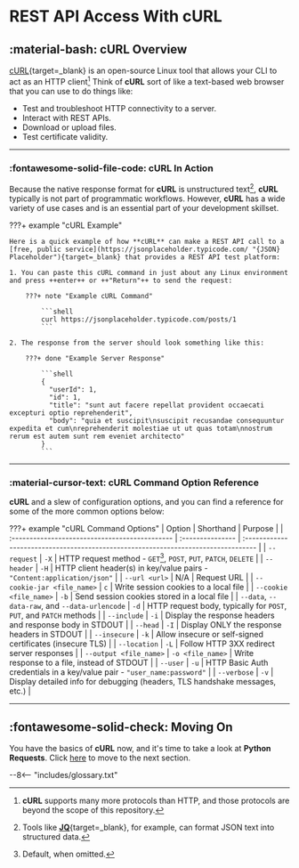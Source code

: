 # REST API Access With cURL

## :material-bash: cURL Overview

[cURL](https://curl.se "cURL Homepage"){target=_blank} is an open-source Linux tool that allows your CLI to act as an HTTP client[^1]  Think of **cURL** sort of like a text-based web browser that you can use to do things like:

- Test and troubleshoot HTTP connectivity to a server.
- Interact with REST APIs.
- Download or upload files.
- Test certificate validity.

---

### :fontawesome-solid-file-code: cURL In Action

Because the native response format for **cURL** is unstructured text[^2], **cURL** typically is not part of programmatic workflows.  However, **cURL** has a wide variety of use cases and is an essential part of your development skillset.

???+ example "cURL Example"

    Here is a quick example of how **cURL** can make a REST API call to a [free, public service](https://jsonplaceholder.typicode.com/ "{JSON} Placeholder"){target=_blank} that provides a REST API test platform:

    1. You can paste this cURL command in just about any Linux environment and press ++enter++ or ++"Return"++ to send the request:

        ???+ note "Example cURL Command"
        
            ```shell
            curl https://jsonplaceholder.typicode.com/posts/1
            ```

    2. The response from the server should look something like this:

        ???+ done "Example Server Response"
        
            ```shell
            {
              "userId": 1,
              "id": 1,
              "title": "sunt aut facere repellat provident occaecati excepturi optio reprehenderit",
              "body": "quia et suscipit\nsuscipit recusandae consequuntur expedita et cum\nreprehenderit molestiae ut ut quas totam\nnostrum rerum est autem sunt rem eveniet architecto"
            }
            ```

---

### :material-cursor-text: cURL Command Option Reference

**cURL** and a slew of configuration options, and you can find a reference for some of the more common options below:

???+ example "cURL Command Options"
    | Option                                         | Shorthand        | Purpose                                                                            |
    | :--------------------------------------------- | :--------------- | :--------------------------------------------------------------------------------- |
    | `--request`                                    | `-X`             | HTTP request method - `GET`[^3], `POST`, `PUT`, `PATCH`, `DELETE`                  |
    | `--header`                                     | `-H`             | HTTP client header(s) in key/value pairs - `"Content:application/json"`            |
    | `--url <url>`                                  |  N/A             | Request URL                                                                        |
    | `--cookie-jar <file_name>`                     | `c`              | Write session cookies to a local file                                              |
    | `--cookie <file_name>`                         | `-b`             | Send session cookies stored in a local file                                        |
    | `--data`, `--data-raw`, and `--data-urlencode` | `-d`             | HTTP request body, typically for `POST`, `PUT`, and `PATCH` methods                |
    | `--include`                                    | `-i`             | Display the response headers and response body in STDOUT                           |
    | `--head`                                       | `-I`             | Display ONLY the response headers in STDOUT                                        |
    | `--insecure`                                   | `-k`             | Allow insecure or self-signed certificates (insecure TLS)                          |
    | `--location`                                   | `-L`             | Follow HTTP 3XX redirect server responses                                          |
    | `--output <file_name>`                         | `-o <file_name>` | Write response to a file, instead of STDOUT                                        |
    | `--user`                                       | `-u`             | HTTP Basic Auth credentials in a key/value pair - `"user_name:password"`           |
    | `--verbose`                                    | `-v`             | Display detailed info for debugging (headers, TLS handshake messages, etc.)        |

---

## :fontawesome-solid-check: Moving On

You have the basics of **cURL** now, and it's time to take a look at **Python Requests**.  Click [here](../section_2/ "Next Section") to move to the next section.

[^1]: **cURL** supports many more protocols than HTTP, and those protocols are beyond the scope of this repository.
[^2]: Tools like [**JQ**](https://stedolan.github.io/jq/ "JQ Documentation"){target=_blank}, for example, can format JSON text into structured data.
[^3]: Default, when omitted.

--8<-- "includes/glossary.txt"

